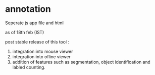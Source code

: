 # annotation

Seperate js app file and html

as of 18th feb (IST)

post stable release of this tool : 

1. integration into mouse viewer
2. integration into ofline viewer
3. addition of features such as segmentation, object identification and labled counting.
